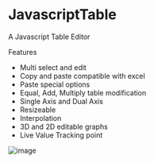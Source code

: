 # JavascriptTable
A Javascript Table Editor

Features
 - Multi select and edit
 - Copy and paste compatible with excel
 - Paste special options
 - Equal, Add, Multiply table modification
 - Single Axis and Dual Axis
 - Resizeable
 - Interpolation
 - 3D and 2D editable graphs
 - Live Value Tracking point

![image](https://user-images.githubusercontent.com/1595263/157197220-73866eb3-86b3-482a-8f31-e5c7f4a5a846.png)


